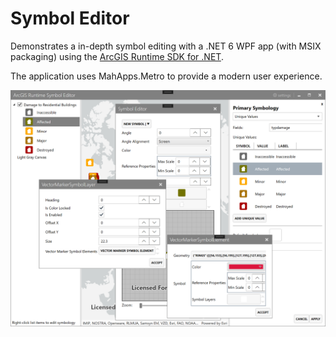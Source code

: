 # Symbol Editor

Demonstrates a in-depth symbol editing with a .NET 6 WPF app (with MSIX packaging) using the [ArcGIS Runtime SDK for .NET](https://developers.arcgis.com/net/).

The application uses MahApps.Metro to provide a modern user experience.

![screenshot showing desktop application with windows for configuring symbol properties](screenshot.png)